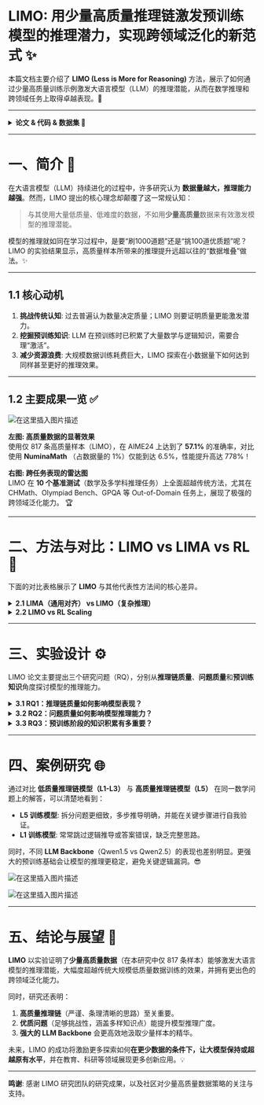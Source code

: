 # LIMO: 用少量高质量推理链激发预训练模型的推理潜力，实现跨领域泛化的新范式 ✨

本篇文档主要介绍了 **LIMO (Less is More for Reasoning)** 方法，展示了如何通过少量高质量训练示例激发大语言模型（LLM）的推理潜能，从而在数学推理和跨领域任务上取得卓越表现。:rocket:

---

<details>
<summary><strong>论文 & 代码 & 数据集 🔗</strong></summary>

- **论文**: [LIMO: Less is More for Reasoning](https://arxiv.org/pdf/2502.03387)
- **代码**: [LIMO GitHub 项目](https://github.com/GAIR-NLP/LIMO?tab=readme-ov-file)
- **数据集**: [Hugging Face Datasets - GAIR/LIMO](https://huggingface.co/datasets/GAIR/LIMO/tree/main)

</details>

---

# 一、简介 🌟

在大语言模型（LLM）持续进化的过程中，许多研究认为 **数据量越大，推理能力越强**。然而，LIMO 提出的核心理念却颠覆了这一常规认知：  
> 与其使用大量低质量、低难度的数据，不如用**少量高质量**数据来有效激发模型的推理潜能。  

模型的推理就如同在学习过程中，是要“刷1000道题”还是“挑100道优质题”呢？LIMO 的实验结果显示，高质量样本所带来的推理提升远超以往的“数据堆叠”做法。:sparkles:

---

## 1.1 核心动机

1. **挑战传统认知**: 过去普遍认为数量决定质量；LIMO 则要证明质量更能激发潜力。
2. **挖掘预训练知识**: LLM 在预训练时已积累了大量数学与逻辑知识，需要合理“激活”。
3. **减少资源浪费**: 大规模数据训练耗费巨大，LIMO 探索在小数据量下如何达到同样甚至更好的推理效果。

---

## 1.2 主要成果一览 ✅
![在这里插入图片描述](https://i-blog.csdnimg.cn/direct/d1a9f6c720b94100a0e3591d05b4e6a9.png#pic_center)

<row>
  <col>
  
  **左图: 高质量数据的显著效果**  
   使用仅 817 条高质量样本（LIMO），在 AIME24 上达到了 **57.1%** 的准确率，对比使用 **NuminaMath** （占数据量的 1%）仅能到达 6.5%，性能提升高达 778%！

  </col>
  <col>

  **右图: 跨任务表现的雷达图**  
  LIMO 在 **10 个基准测试**（数学及多学科推理任务）上全面超越传统方法，尤其在 CHMath、Olympiad Bench、GPQA 等 Out-of-Domain 任务上，展现了极强的跨领域泛化能力。 :trophy:

  </col>
</row>

---

# 二、方法与对比：LIMO vs LIMA vs RL 🤖

下面的对比表格展示了 **LIMO** 与其他代表性方法间的核心差异。

<details>
<summary><strong>2.1 LIMA（通用对齐） vs LIMO（复杂推理）</strong></summary>

比较分析：语言模型中的“少即是多”现象。这张表格对比了LIMA（General Alignment）和LIMO（Complex Reasoning）的核心能力、知识基础、计算需求、历史条件及训练数据质量。LIMA 关注通用交互和基本任务对齐，而 LIMO 专注多步推理和复杂认知，强调高难度问题设计和推理链支持，展现了从简单适配到深度推理的技术演进。


| **方面**         | **通用对齐 (LIMA)**                                                                                                                                      | **复杂推理 (LIMO)**                                                                                                                                                        |
|------------------|----------------------------------------------------------------------------------------------------------------------------------------------------------|----------------------------------------------------------------------------------------------------------------------------------------------------------------------------|
| **核心能力**     | 响应格式和风格适配于通用交互                                                                                                                              | 多步逻辑推理和复杂认知推理                                                                                                                                                  |
| **知识基础**     | - 通用文本语料库足够  <br> - 社交交互模式  <br> - 基础世界知识                                                                                             | - 多样化的推理范式和问题解决方法  <br> - 探索替代解决方案的丰富上下文  <br> - 跨领域的深度概念连接                                                                     |
| **计算需求**     | - 固定长度生成足够  <br> - 单次处理足够  <br> - 接受有限的上下文窗口                                                                                       | - 可扩展的推理时计算必需  <br> - 必需支持扩展的推理链  <br> - 需要大的认知工作空间                                                                                        |
| **历史先决条件** | 于 2023 年出现，仅需要：  <br> - 具有通用知识的基础模型  <br> - 基本提示工程技术                                                                            | 于 2025 年出现，需要以下融合：  <br> - 高级推理架构  <br> - 推理时间扩展的革命                                                                                            |
| **训练数据质量** | **问题设计**：  <br> - 常见交互场景  <br> - 标准任务多样性  <br> - 基本指令遵循  <br><br> **解决方案质量**：  <br> - 清晰的沟通风格  <br> - 格式一致性  <br> - 适当的语气 | **问题设计**：  <br> - 促进复杂推理的高难度问题  <br> - 偏离训练分布的问题  <br> - 跨领域知识整合挑战  <br><br> **解决方案质量**：  <br> - 具有自适应步骤粒度的最佳结构  <br> - 推理的战略认知支架  <br> - 整个解决方案的严格验证 |

</details>

<details>
<summary><strong>2.2 LIMO vs RL Scaling</strong></summary>

LIMO和RL缩放方法的比较分析。这张表格比较了 LIMO 与 RL Scaling 方法的核心差异：RL Scaling 依赖大规模强化学习探索推理轨迹，资源消耗高，泛化通过广泛采样实现；而 LIMO 基于认知理解，直接设计高质量推理轨迹，强调目标导向和资源高效性，追求通过认知模板激活已有能力。
| **方面** | **RL Scaling (o1, R1)** | **LIMO** |
| --- | --- | --- |
| **基本原则** | 通过强化学习 (RL) 在大解空间搜索最佳推理 | 推理能力已存在，通过高质量路径激活 |
| **解决方案本质** | 大规模搜索下的隐式推理路径发现 | 基于认知理解的明确、高质量推理路径 |
| **核心挑战** | 如何在巨大解空间中高效搜索 | 如何构建能激活模型现有能力的推理路径 |
| **方法论** | 依赖大规模资源的RL优化 | 通过认知模板显式设计推理路径 |
| **搜索策略**  | 使用计算资源广泛探索解空间     | 通过认知原则引导的目标探索     |
| **资源效率** | 资源密集型的搜索过程 | 资源高效的直接构建 |
| **泛化能力** | 对推理路径空间进行广泛采样 | 通过理解基本推理模式实现 |

</details>

---

# 三、实验设计 ⚙️

LIMO 论文主要提出三个研究问题（RQ），分别从**推理链质量**、**问题质量**和**预训练知识**角度探讨模型的推理能力。

<details>
<summary><strong>3.1 RQ1：推理链质量如何影响模型表现？</strong></summary>

> 研究者随机选取了 500 道数学问题，为每个问题生成多种推理链，并按质量分为 L1-L5 五个等级（L5 为最高质量）。每组的训练数据量相同（500 条）。
> 
> **实验结果**  
> - L5（逻辑严密、结构清晰、自我验证）训练的模型在 **AIME24** 达到 **57.1%**，在 **MATH500** 达到 **94.8%**。  
> - L1（几乎只有答案或简单步骤）的模型表现最差。  
> 
> 结论：**推理链质量比数据量更关键**。 :star2:

![在这里插入图片描述](https://i-blog.csdnimg.cn/direct/e485aafd5bdd48108bcd25e3811ac89b.png#pic_center)


</details>

<details>
<summary><strong>3.2 RQ2：问题质量如何影响模型推理能力？</strong></summary>

> 研究者将问题划分为 **Simple-500**、**Complex-500**、**Advanced-500** 三个等级，分别训练并在 AIME24、MATH500 测试。
> 
> **实验结果**  
> - 使用 **Advanced-500** 训练的模型在 AIME24 和 MATH500 上分别达到 51.5% 和 91.2% 的准确率，显著优于 Simple/Complex 组。  
> 
> 结论：**高质量问题能促使模型学习更复杂的推理链，并提升跨领域泛化能力**。

![在这里插入图片描述](https://i-blog.csdnimg.cn/direct/98c842df0b7741bc8896eccd2dbb1303.png#pic_center)


</details>

<details>
<summary><strong>3.3 RQ3：预训练阶段的知识积累有多重要？</strong></summary>

> 使用 **Qwen1.5-32B-Instruct** 与 **Qwen2.5-32B-Instruct** 作为基础模型（LLM Backbone），并在相同的 817 条 LIMO 高质量示例上进行微调，对比推理能力。
> 
> **实验结果**  
> - Qwen2.5 在 AIME24 和 MATH500 分别达到 57.1% 和 94.8%，远超 Qwen1.5 的 10.0% 和 60.4%。  
> 
> 结论：**预训练知识越强，少量高质量样本就越能被充分利用**。 :chart_with_upwards_trend:

</details>

---

# 四、案例研究 🌐

通过对比 **低质量推理链模型（L1-L3）** 与 **高质量推理链模型（L5）** 在同一数学问题上的解答，可以清楚地看到：

- **L5 训练模型**: 拆分问题更细致，多步推导明确，并能在关键步骤进行自我验证。  
- **L1 训练模型**: 常常跳过逻辑推导或答案错误，缺乏完整思路。

同时，不同 **LLM Backbone**（Qwen1.5 vs Qwen2.5）的表现也差别明显。更强大的预训练基础会让模型的推理更稳定，避免关键逻辑漏洞。:sunglasses:

![在这里插入图片描述](https://i-blog.csdnimg.cn/direct/370360fc007245b7826ebe9aa6414186.png#pic_center)

![在这里插入图片描述](https://i-blog.csdnimg.cn/direct/add7b0270a1c4ecb8eef83184ed0cb37.png#pic_center)

---

# 五、结论与展望 🎉

**LIMO** 以实验证明了**少量高质量数据**（在本研究中仅 817 条样本）能够激发大语言模型的推理潜能，大幅度超越传统大规模低质量数据训练的效果，并拥有更出色的跨领域泛化能力。  

同时，研究还表明：  
1. **高质量推理链**（严谨、条理清晰的思路）至关重要。  
2. **优质问题**（足够挑战性，涵盖多样知识点）能提升模型推理广度。  
3. **强大的 LLM Backbone** 会更高效地汲取少量样本的精华。  

未来，LIMO 的成功将激励更多探索如何**在更少数据的条件下，让大模型保持或超越原有水平**，并在教育、科研等领域展现更多创新应用。:bulb:

---

**鸣谢**: 感谢 LIMO 研究团队的研究成果，以及社区对少量高质量数据策略的关注与支持。
